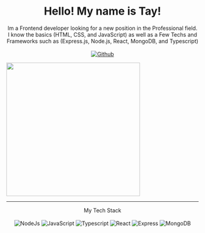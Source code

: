 <h1 align="center">
  Hello! My name is Tay!
</h1>

<p align='center'>
  Im a Frontend developer looking for a new position in the Professional field. I know the basics (HTML, CSS, and JavaScript) as well as a Few Techs and Frameworks such as (Express.js, Node.js, React, MongoDB, and Typescript)
  </br></br>
  <a href="https://github.com/NotTayyy"><img src="https://img.shields.io/badge/GitHub-lightgrey?style=for-the-badge&logo=GitHub" alt="Github"/></a>
</p>
<a align='center' href="https://www.last.fm/user/NotTayyy"><img src="https://lastfm-recently-played.vercel.app/api?user=NotTayyy" height="auto" width="350px"/></a>

<hr>
<p align="center">
  My Tech Stack </br></br>
  <img src="https://img.shields.io/badge/-Node.Js-success?style=for-the-badge&logo=Node.js&logoColor=white" alt="NodeJs" unselectable="on" />
  <img src="https://img.shields.io/badge/-JavaScript-yellow?style=for-the-badge&logo=JavaScript&logoColor=white" alt="JavaScript" />
  <img src="https://img.shields.io/badge/-TypeScript-9cf?style=for-the-badge&logo=TypeScript&logoColor=white" alt="Typescript"/>
  <img src="https://img.shields.io/badge/-react-red?style=for-the-badge&logo=React&logoColor=white" alt="React"/>
  <img src="https://img.shields.io/badge/-express-inactive?style=for-the-badge&logo=Express&logoColor=white" alt="Express"/>
  <img src="https://img.shields.io/badge/-MongoDB-GREEN?style=for-the-badge&logo=MongoDB&logoColor=white" alt="MongoDB"/>
</p>
